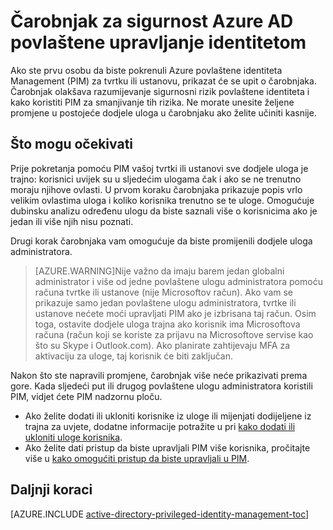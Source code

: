 <properties
   pageTitle="Čarobnjak za sigurnost Azure AD povlaštene upravljanje identitetom"
   description="Prilikom prvog korištenja nastavkom Azure Active Directory povlaštene upravljanje identitetom, primit ćete s Čarobnjak za sigurnost. U ovom se članku opisuju koraci za korištenje čarobnjaka."
   services="active-directory"
   documentationCenter=""
   authors="kgremban"
   manager="femila"
   editor=""/>

<tags
   ms.service="active-directory"
   ms.devlang="na"
   ms.topic="article"
   ms.tgt_pltfrm="na"
   ms.workload="identity"
   ms.date="07/01/2016"
   ms.author="kgremban"/>

# <a name="the-azure-ad-privileged-identity-management-security-wizard"></a>Čarobnjak za sigurnost Azure AD povlaštene upravljanje identitetom

Ako ste prvu osobu da biste pokrenuli Azure povlaštene identiteta Management (PIM) za tvrtku ili ustanovu, prikazat će se upit o čarobnjaka. Čarobnjak olakšava razumijevanje sigurnosni rizik povlaštene identiteta i kako koristiti PIM za smanjivanje tih rizika. Ne morate unesite željene promjene u postojeće dodjele uloga u čarobnjaku ako želite učiniti kasnije.

## <a name="what-to-expect"></a>Što mogu očekivati

Prije pokretanja pomoću PIM vašoj tvrtki ili ustanovi sve dodjele uloga je trajno: korisnici uvijek su u sljedećim ulogama čak i ako se ne trenutno moraju njihove ovlasti.  U prvom koraku čarobnjaka prikazuje popis vrlo velikim ovlastima uloga i koliko korisnika trenutno se te uloge. Omogućuje dubinsku analizu određenu ulogu da biste saznali više o korisnicima ako je jedan ili više njih nisu poznati.

Drugi korak čarobnjaka vam omogućuje da biste promijenili dodjele uloga administratora.  

> [AZURE.WARNING]Nije važno da imaju barem jedan globalni administrator i više od jedne povlaštene ulogu administratora pomoću računa tvrtke ili ustanove (nije Microsoftov račun). Ako vam se prikazuje samo jedan povlaštene ulogu administratora, tvrtke ili ustanove nećete moći upravljati PIM ako je izbrisana taj račun.
> Osim toga, ostavite dodjele uloga trajna ako korisnik ima Microsoftova računa (račun koji se koriste za prijavu na Microsoftove servise kao što su Skype i Outlook.com). Ako planirate zahtijevaju MFA za aktivaciju za uloge, taj korisnik će biti zaključan.


Nakon što ste napravili promjene, čarobnjak više neće prikazivati prema gore. Kada sljedeći put ili drugog povlaštene ulogu administratora koristili PIM, vidjet ćete PIM nadzornu ploču.  

- Ako želite dodati ili ukloniti korisnike iz uloge ili mijenjati dodijeljene iz trajna za uvjete, dodatne informacije potražite u pri [kako dodati ili ukloniti uloge korisnika](active-directory-privileged-identity-management-how-to-add-role-to-user.md).
- Ako želite dati pristup da biste upravljali PIM više korisnika, pročitajte više u [kako omogućiti pristup da biste upravljali u PIM](active-directory-privileged-identity-management-how-to-give-access-to-pim.md).



## <a name="next-steps"></a>Daljnji koraci
[AZURE.INCLUDE [active-directory-privileged-identity-management-toc](../../includes/active-directory-privileged-identity-management-toc.md)]
